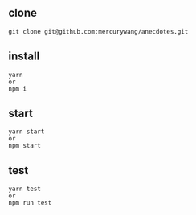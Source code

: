## clone

```
git clone git@github.com:mercurywang/anecdotes.git
```

## install

```
yarn
or
npm i
```

## start

```
yarn start
or
npm start
```

## test

```
yarn test
or
npm run test
```
